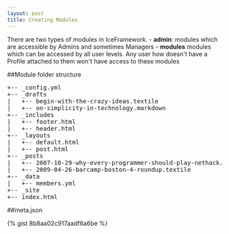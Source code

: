```yaml
---
layout: post
title: Creating Modules
---
```


There are two types of modules in IceFramework.
	- **admin**: modules which are accessible by Admins and sometimes Managers
	- **modules** modules which can be accessed by all user levels. Any user how doesn't have a Profile attached to them won't have access to these modules

##Module folder structure

<pre>
+-- _config.yml
+-- _drafts
|   +-- begin-with-the-crazy-ideas.textile
|   +-- on-simplicity-in-technology.markdown
+-- _includes
|   +-- footer.html
|   +-- header.html
+-- _layouts
|   +-- default.html
|   +-- post.html
+-- _posts
|   +-- 2007-10-29-why-every-programmer-should-play-nethack.textile
|   +-- 2009-04-26-barcamp-boston-4-roundup.textile
+-- _data
|   +-- members.yml
+-- _site
+-- index.html
</pre>

##meta.json

{% gist 8b8aa02c917aadf6a6be %}
